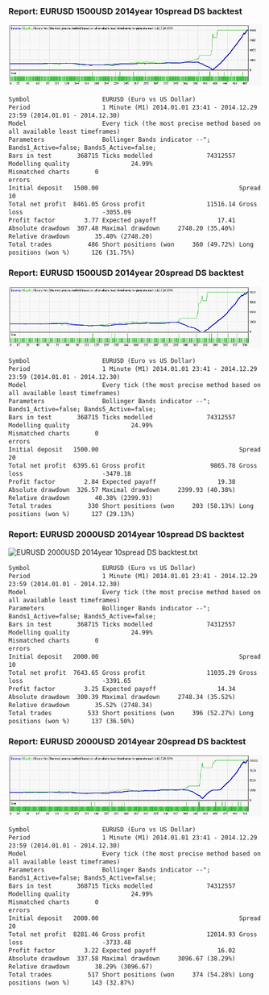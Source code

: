 
### Report: EURUSD 1500USD 2014year 10spread DS backtest

![EURUSD 1500USD 2014year 10spread DS backtest.txt](./EURUSD-1500USD-2014year-10spread-DS-backtest.gif)

    Symbol                    EURUSD (Euro vs US Dollar)
    Period                    1 Minute (M1) 2014.01.01 23:41 - 2014.12.29 23:59 (2014.01.01 - 2014.12.30)
    Model                     Every tick (the most precise method based on all available least timeframes)
    Parameters                Bollinger Bands indicator --"; Bands1_Active=false; Bands5_Active=false;
    Bars in test       368715 Ticks modelled               74312557 Modelling quality                 24.99%
    Mismatched charts       0
    errors
    Initial deposit   1500.00                                       Spread                                10
    Total net profit  8461.05 Gross profit                 11516.14 Gross loss                      -3055.09
    Profit factor        3.77 Expected payoff                 17.41
    Absolute drawdown  307.48 Maximal drawdown     2748.20 (35.40%) Relative drawdown       35.40% (2748.20)
    Total trades          486 Short positions (won     360 (49.72%) Long positions (won %)      126 (31.75%)

### Report: EURUSD 1500USD 2014year 20spread DS backtest

![EURUSD 1500USD 2014year 20spread DS backtest.txt](./EURUSD-1500USD-2014year-20spread-DS-backtest.gif)

    Symbol                    EURUSD (Euro vs US Dollar)
    Period                    1 Minute (M1) 2014.01.01 23:41 - 2014.12.29 23:59 (2014.01.01 - 2014.12.30)
    Model                     Every tick (the most precise method based on all available least timeframes)
    Parameters                Bollinger Bands indicator --"; Bands1_Active=false; Bands5_Active=false;
    Bars in test       368715 Ticks modelled               74312557 Modelling quality                 24.99%
    Mismatched charts       0
    errors
    Initial deposit   1500.00                                       Spread                                20
    Total net profit  6395.61 Gross profit                  9865.78 Gross loss                      -3470.18
    Profit factor        2.84 Expected payoff                 19.38
    Absolute drawdown  326.57 Maximal drawdown     2399.93 (40.38%) Relative drawdown       40.38% (2399.93)
    Total trades          330 Short positions (won     203 (58.13%) Long positions (won %)      127 (29.13%)

### Report: EURUSD 2000USD 2014year 10spread DS backtest

![EURUSD 2000USD 2014year 10spread DS backtest.txt](./EURUSD-2000USD-2014year-10spread-DS-backtest.gif)

    Symbol                    EURUSD (Euro vs US Dollar)
    Period                    1 Minute (M1) 2014.01.01 23:41 - 2014.12.29 23:59 (2014.01.01 - 2014.12.30)
    Model                     Every tick (the most precise method based on all available least timeframes)
    Parameters                Bollinger Bands indicator --"; Bands1_Active=false; Bands5_Active=false;
    Bars in test       368715 Ticks modelled               74312557 Modelling quality                 24.99%
    Mismatched charts       0
    errors
    Initial deposit   2000.00                                       Spread                                10
    Total net profit  7643.65 Gross profit                 11035.29 Gross loss                      -3391.65
    Profit factor        3.25 Expected payoff                 14.34
    Absolute drawdown  300.39 Maximal drawdown     2748.34 (35.52%) Relative drawdown       35.52% (2748.34)
    Total trades          533 Short positions (won     396 (52.27%) Long positions (won %)      137 (36.50%)

### Report: EURUSD 2000USD 2014year 20spread DS backtest

![EURUSD 2000USD 2014year 20spread DS backtest.txt](./EURUSD-2000USD-2014year-20spread-DS-backtest.gif)

    Symbol                    EURUSD (Euro vs US Dollar)
    Period                    1 Minute (M1) 2014.01.01 23:41 - 2014.12.29 23:59 (2014.01.01 - 2014.12.30)
    Model                     Every tick (the most precise method based on all available least timeframes)
    Parameters                Bollinger Bands indicator --"; Bands1_Active=false; Bands5_Active=false;
    Bars in test       368715 Ticks modelled               74312557 Modelling quality                 24.99%
    Mismatched charts       0
    errors
    Initial deposit   2000.00                                       Spread                                20
    Total net profit  8281.46 Gross profit                 12014.93 Gross loss                      -3733.48
    Profit factor        3.22 Expected payoff                 16.02
    Absolute drawdown  337.58 Maximal drawdown     3096.67 (38.29%) Relative drawdown       38.29% (3096.67)
    Total trades          517 Short positions (won     374 (54.28%) Long positions (won %)      143 (32.87%)
